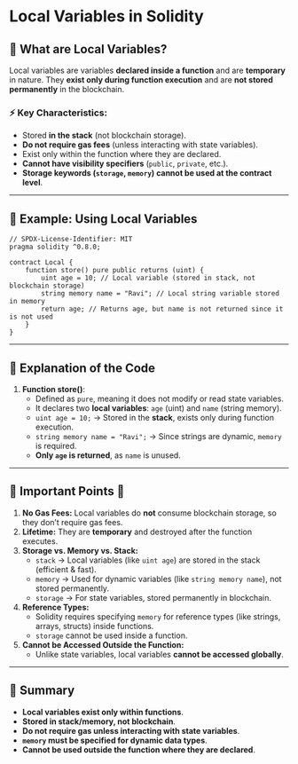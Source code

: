 # Local Variables in Solidity

## 📌 What are Local Variables?
Local variables are variables **declared inside a function** and are **temporary** in nature. They **exist only during function execution** and are **not stored permanently** in the blockchain.

### ⚡ Key Characteristics:
- Stored **in the stack** (not blockchain storage).
- **Do not require gas fees** (unless interacting with state variables).
- Exist only within the function where they are declared.
- **Cannot have visibility specifiers** (`public`, `private`, etc.).
- **Storage keywords (`storage`, `memory`) cannot be used at the contract level**.

---

## 📌 Example: Using Local Variables
```solidity
// SPDX-License-Identifier: MIT
pragma solidity ^0.8.0;

contract Local {
    function store() pure public returns (uint) {
        uint age = 10; // Local variable (stored in stack, not blockchain storage)
        string memory name = "Ravi"; // Local string variable stored in memory
        return age; // Returns age, but name is not returned since it is not used
    }
}
```

---

## 📌 Explanation of the Code
1. **Function store()**:
   - Defined as `pure`, meaning it does not modify or read state variables.
   - It declares two **local variables**: `age` (uint) and `name` (string memory).
   - `uint age = 10;` → Stored in the **stack**, exists only during function execution.
   - `string memory name = "Ravi";` → Since strings are dynamic, `memory` is required.
   - **Only `age` is returned**, as `name` is unused.

---

## 📌 Important Points 🚀
1. **No Gas Fees:** Local variables do **not** consume blockchain storage, so they don’t require gas fees.
2. **Lifetime:** They are **temporary** and destroyed after the function executes.
3. **Storage vs. Memory vs. Stack:**
   - `stack` → Local variables (like `uint age`) are stored in the stack (efficient & fast).
   - `memory` → Used for dynamic variables (like `string memory name`), not stored permanently.
   - `storage` → For state variables, stored permanently in blockchain.
4. **Reference Types:**
   - Solidity requires specifying `memory` for reference types (like strings, arrays, structs) inside functions.
   - `storage` cannot be used inside a function.
5. **Cannot be Accessed Outside the Function:**
   - Unlike state variables, local variables **cannot be accessed globally**.

---

## 🎯 Summary
- **Local variables exist only within functions**.
- **Stored in stack/memory, not blockchain**.
- **Do not require gas unless interacting with state variables**.
- **`memory` must be specified for dynamic data types**.
- **Cannot be used outside the function where they are declared**.
